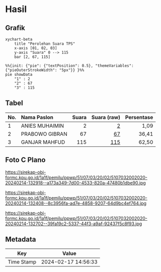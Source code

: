 # Hasil

## Grafik

```mermaid
xychart-beta
    title "Perolehan Suara TPS"
    x-axis [01, 02, 03]
    y-axis "Suara" 0 --> 115
    bar [2, 67, 115]
```

```mermaid
%%{init: {"pie": {"textPosition": 0.5}, "themeVariables": {"pieOuterStrokeWidth": "5px"}} }%%
pie showData
    "1" : 2
    "2" : 67
    "3" : 115
```

## Tabel

| No. | Nama Paslon    | Suara | Suara (raw) | Persentase |
|:--- |:-------------- | -----:| -----------:| ----------:|
| 1   | ANIES MUHAIMIN | 2     | [2][p-1]    | 1,09       |
| 2   | PRABOWO GIBRAN | 67    | [67][p-2]   | 36,41      |
| 3   | GANJAR MAHFUD  | 115   | [115][p-3]  | 62,50      |


[p-1]: https://github.com/gigit-pemilu/pemilu-2024-51-bali/blob/main/pilpres/hitung-suara/sub/51-bali/sub/07-karangasem/sub/03-manggis/sub/2002-antiga/sub/020-tps/sub/paslon-1.txt
[p-2]: https://github.com/gigit-pemilu/pemilu-2024-51-bali/blob/main/pilpres/hitung-suara/sub/51-bali/sub/07-karangasem/sub/03-manggis/sub/2002-antiga/sub/020-tps/sub/paslon-2.txt
[p-3]: https://github.com/gigit-pemilu/pemilu-2024-51-bali/blob/main/pilpres/hitung-suara/sub/51-bali/sub/07-karangasem/sub/03-manggis/sub/2002-antiga/sub/020-tps/sub/paslon-3.txt

## Foto C Plano

https://sirekap-obj-formc.kpu.go.id/1a1f/pemilu/ppwp/51/07/03/20/02/5107032002020-20240214-132918--a173a349-7d00-4533-820a-47480b1dbe90.jpg

https://sirekap-obj-formc.kpu.go.id/1a1f/pemilu/ppwp/51/07/03/20/02/5107032002020-20240214-132408--8c3956fa-ad7e-4858-9207-64d9bc4ef764.jpg

https://sirekap-obj-formc.kpu.go.id/1a1f/pemilu/ppwp/51/07/03/20/02/5107032002020-20240214-132702--39fa19c2-5337-44f3-a9af-92437f5c8f93.jpg


## Metadata

| Key        | Value               |
| ---------- | ------------------- |
| Time Stamp | 2024-02-17 14:56:33 |



